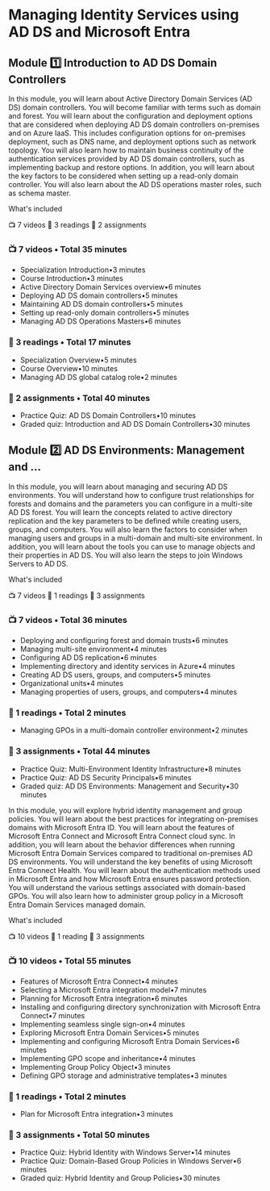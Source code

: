 # Managing Identity Services using AD DS and Microsoft Entra

## Module :one: Introduction to AD DS Domain Controllers

In this module, you will learn about Active Directory Domain Services (AD DS) domain controllers. You will become familiar with terms such as domain and forest. You will learn about the configuration and deployment options that are considered when deploying AD DS domain controllers on-premises and on Azure IaaS. This includes configuration options for on-premises deployment, such as DNS name, and deployment options such as network topology. You will also learn how to maintain business continuity of the authentication services provided by AD DS domain controllers, such as implementing backup and restore options. In addition, you will learn about the key factors to be considered when setting up a read-only domain controller. You will also learn about the AD DS operations master roles, such as schema master.

What's included

:tv: 7 videos :book: 3 readings :receipt: 2 assignments

### :tv: 7 videos • Total 35 minutes

* Specialization Introduction•3 minutes
* Course Introduction•3 minutes
* Active Directory Domain Services overview•6 minutes
* Deploying AD DS domain controllers•5 minutes
* Maintaining AD DS domain controllers•5 minutes
* Setting up read-only domain controllers•5 minutes
* Managing AD DS Operations Masters•6 minutes

### :scroll: 3 readings • Total 17 minutes

* Specialization Overview•5 minutes
* Course Overview•10 minutes
* Managing AD DS global catalog role•2 minutes

### :receipt: 2 assignments • Total 40 minutes

* Practice Quiz: AD DS Domain Controllers•10 minutes
* Graded quiz: Introduction and AD DS Domain Controllers•30 minutes

## Module :two: AD DS Environments: Management and ...

In this module, you will learn about managing and securing AD DS environments. You will understand how to configure trust relationships for forests and domains and the parameters you can configure in a multi-site AD DS forest. You will learn the concepts related to active directory replication and the key parameters to be defined while creating users, groups, and computers. You will also learn the factors to consider when managing users and groups in a multi-domain and multi-site environment. In addition, you will learn about the tools you can use to manage objects and their properties in AD DS. You will also learn the steps to join Windows Servers to AD DS.

What's included

:tv: 7 videos :book: 1 readings :receipt: 3 assignments

### :tv: 7 videos • Total 36 minutes

* Deploying and configuring forest and domain trusts•6 minutes
* Managing multi-site environment•4 minutes
* Configuring AD DS replication•6 minutes
* Implementing directory and identity services in Azure•4 minutes
* Creating AD DS users, groups, and computers•5 minutes
* Organizational units•4 minutes
* Managing properties of users, groups, and computers•4 minutes

### :scroll: 1 readings • Total 2 minutes

* Managing GPOs in a multi-domain controller environment•2 minutes

### :receipt: 3 assignments • Total 44 minutes

* Practice Quiz: Multi-Environment Identity Infrastructure•8 minutes
* Practice Quiz: AD DS Security Principals•6 minutes
* Graded quiz: AD DS Environments: Management and Security•30 minutes

In this module, you will explore hybrid identity management and group policies. You will learn about the best practices for integrating on-premises domains with Microsoft Entra ID. You will learn about the features of Microsoft Entra Connect and Microsoft Entra Connect cloud sync. In addition, you will learn about the behavior differences when running Microsoft Entra Domain Services compared to traditional on-premises AD DS environments. You will understand the key benefits of using Microsoft Entra Connect Health. You will learn about the authentication methods used in Microsoft Entra and how Microsoft Entra ensures password protection. You will understand the various settings associated with domain-based GPOs. You will also learn how to administer group policy in a Microsoft Entra Domain Services managed domain.

What's included

:tv: 10 videos :book: 1 reading :receipt: 3 assignments

### :tv: 10 videos • Total 55 minutes


* Features of Microsoft Entra Connect•4 minutes
* Selecting a Microsoft Entra integration model•7 minutes
* Planning for Microsoft Entra integration•6 minutes
* Installing and configuring directory synchronization with Microsoft Entra Connect•7 minutes
* Implementing seamless single sign-on•4 minutes
* Exploring Microsoft Entra Domain Services•5 minutes
* Implementing and configuring Microsoft Entra Domain Services•6 minutes
* Implementing GPO scope and inheritance•4 minutes
* Implementing Group Policy Object•3 minutes
* Defining GPO storage and administrative templates•3 minutes

### :scroll: 1 readings • Total 2 minutes

* Plan for Microsoft Entra integration•3 minutes

### :receipt: 3 assignments • Total 50 minutes

* Practice Quiz: Hybrid Identity with Windows Server•14 minutes
* Practice Quiz: Domain-Based Group Policies in Windows Server•6 minutes
* Graded quiz: Hybrid Identity and Group Policies•30 minutes
